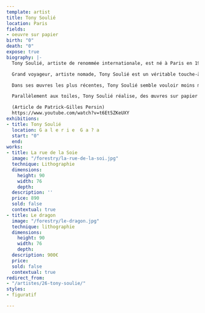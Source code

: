 ```yaml
---
template: artist
title: Tony Soulié
location: Paris
fields:
- oeuvre sur papier
birth: "0"
death: "0"
expose: true
biography: |-
  Tony Soulié, artiste de renommée internationale, est né à Paris en 1955, il vit et travaille à Paris.

  Grand voyageur, artiste nomade, Tony Soulié est un véritable touche-à-tout (peinture, photographie, gravure, installation, land art...). Ses oeuvres mixtes ayant la plupart du temps la photographie comme support en font un artiste au rayonnement international. C'est tout naturellement qu'il a trouvé sa place au sein de la collection de la Galerie l'Estampe, enrichie désormais par l'exotisme, la couleur et l'élégance d'un travail plastique étonnant.

  Dans ses œuvres les plus récentes, Tony Soulié semble vouloir moins marquer esthétiquement le pouvoir du geste. Il s’éloigne sensiblement d’une période où la spontanéité du corps internait avec plus de présence encore que l’esprit. Il s’est écarté aussi, volontairement, de toute éventuelle référence picturale historique, de tout étiquetage, sans renier pour autant toute connotation utile, tout acquis salutaire. La construction, l’ossature paraît beaucoup plus pensée, plus cosmique et même plus perturbée. Il tient à une certaine dualité de l’architecture opposée au chaos. Cela lui permet de laisser finalement une petite part d’aléatoire dans une même suite de tableaux. Mais il est bon de préciser maintenant que Tony Soulié travaille à plusieurs tableaux en même temps, sans notations préparatoires, chacune des toiles en cours servant un peu de préparation à la suivante, chacune étant la prémice de l’autre.

  Parallèlement aux toiles, Tony Soulié réalise, des œuvres sur papier parfaitement nouvelles. Composées sur fond de lithographies bicolores en aplats ( gris et noir), il invente des formes qui occupent assez classiquement l’espace. Il traite là de l’apesanteur et réfute la verticalité, casses les axes et les fait tourner,  respectant ainsi l’horizontalité imposée par le fond double. La forme peinte est présentée comme suspendue, flottante, en lévitation. Ainsi se crée une ambiguïté qui donne à voir une série très différente, mais cousine des tableaux. Dans ce travail, la dimension sensuelle prend une valeur nouvelle et plus évidente. Mais soyons assurés que Tony Soulié se garde bien de l’élégance à laquelle il répugne. Il sait ce qu’il veut et tente de le réaliser avec succès.

  (Article de Patrick-Gilles Persin)
  https://www.youtube.com/watch?v=t6Et5ZKeUXY
exhibitions:
- title: Tony Soulié
  location: G a l e r i e  G a ? a
  start: "0"
  end: 
works:
- title: La rue de la Soie
  image: "/forestry/la-rue-de-la-soi.jpg"
  technique: Lithographie
  dimensions:
    height: 90
    width: 76
    depth: 
  description: ''
  price: 890
  sold: false
  contextual: true
- title: Le dragon
  image: "/forestry/le-dragon.jpg"
  technique: lithographie
  dimensions:
    height: 90
    width: 76
    depth: 
  description: 900€
  price: 
  sold: false
  contextual: true
redirect_from:
- "/artistes/26-tony-soulie/"
styles:
- figuratif

---
```

